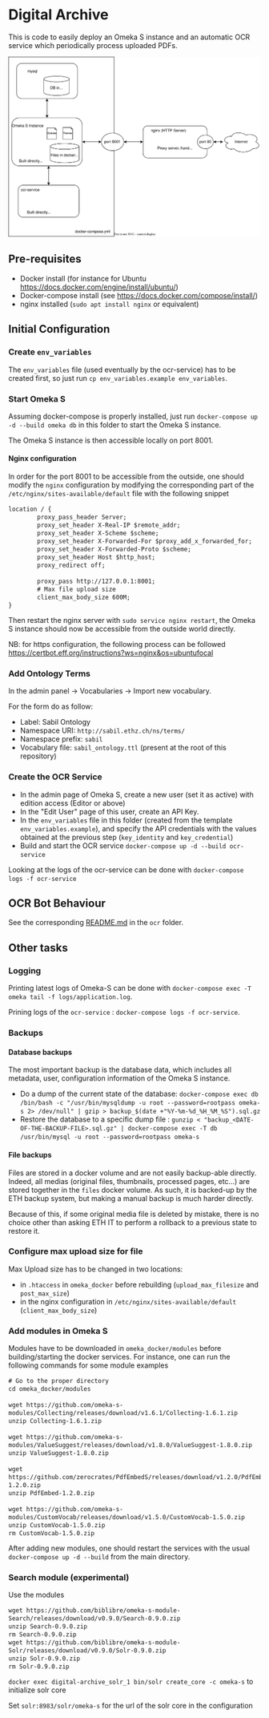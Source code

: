 # Digital Archive

This is code to easily deploy an Omeka S instance and an automatic OCR service which periodically process uploaded PDFs.

![Summary diagram](./docs/summary.svg)

## Pre-requisites

- Docker install (for instance for Ubuntu https://docs.docker.com/engine/install/ubuntu/)
- Docker-compose install (see https://docs.docker.com/compose/install/)
- nginx installed (`sudo apt install nginx` or equivalent)

## Initial Configuration

### Create `env_variables`

The `env_variables` file (used eventually by the ocr-service) has to be created first, so just run `cp env_variables.example env_variables`.

### Start Omeka S

Assuming docker-compose is properly installed, just run `docker-compose up -d --build omeka db` in this folder to start the Omeka S instance.

The Omeka S instance is then accessible locally on port 8001.

#### Nginx configuration

In order for the port 8001 to be accessible from the outside, one should modify the `nginx` configuration by modifying the corresponding part of the `/etc/nginx/sites-available/default` file with the following snippet
```
location / {
        proxy_pass_header Server;
        proxy_set_header X-Real-IP $remote_addr;
        proxy_set_header X-Scheme $scheme;
        proxy_set_header X-Forwarded-For $proxy_add_x_forwarded_for;
        proxy_set_header X-Forwarded-Proto $scheme;
        proxy_set_header Host $http_host;
        proxy_redirect off;

        proxy_pass http://127.0.0.1:8001;
        # Max file upload size
        client_max_body_size 600M;
}
```

Then restart the nginx server with `sudo service nginx restart`, the Omeka S instance should now be accessible from the outside world directly.

NB: for https configuration, the following process can be followed https://certbot.eff.org/instructions?ws=nginx&os=ubuntufocal

### Add Ontology Terms

In the admin panel -> Vocabularies -> Import new vocabulary.

For the form do as follow:
- Label: Sabil Ontology
- Namespace URI: `http://sabil.ethz.ch/ns/terms/`
- Namespace prefix: `sabil`
- Vocabulary file: `sabil_ontology.ttl` (present at the root of this repository)

### Create the OCR Service

- In the admin page of Omeka S, create a new user (set it as active) with edition access (Editor or above)
- In the "Edit User" page of this user, create an API Key.
- In the `env_variables` file in this folder (created from the template `env_variables.example`), and specify the API credentials with the values obtained at the previous step (`key_identity` and `key_credential`)
- Build and start the OCR service `docker-compose up -d --build ocr-service`

Looking at the logs of the ocr-service can be done with `docker-compose logs -f ocr-service`

## OCR Bot Behaviour

See the corresponding [README.md](ocr_service) in the `ocr` folder.

## Other tasks

### Logging

Printing latest logs of Omeka-S can be done with `docker-compose exec -T omeka tail -f logs/application.log`.

Prining logs of the `ocr-service` : `docker-compose logs -f ocr-service`.

### Backups

#### Database backups

The most important backup is the database data, which includes all metadata, user, configuration information of the Omeka S instance.

- Do a dump of the current state of the database: `docker-compose exec db /bin/bash -c "/usr/bin/mysqldump -u root --password=rootpass omeka-s 2> /dev/null" | gzip > backup_$(date +"%Y-%m-%d_%H_%M_%S").sql.gz`
- Restore the database to a specific dump file : `gunzip < "backup_<DATE-OF-THE-BACKUP-FILE>.sql.gz" | docker-compose exec -T db /usr/bin/mysql -u root --password=rootpass omeka-s`

#### File backups

Files are stored in a docker volume and are not easily backup-able directly. Indeed, all medias (original files, thumbnails, processed pages, etc...) are stored together in the `files` docker volume. As such, it is backed-up by the ETH backup system, but making a manual backup is much harder directly.

Because of this, if some original media file is deleted by mistake, there is no choice other than asking ETH IT to perform a rollback to a previous state to restore it.

### Configure max upload size for file

Max Upload size has to be changed in two locations:
- in `.htaccess` in `omeka_docker` before rebuilding (`upload_max_filesize` and `post_max_size`)
- in the nginx configuration in `/etc/nginx/sites-available/default` (`client_max_body_size`)

### Add modules in Omeka S

Modules have to be downloaded in `omeka_docker/modules` before building/starting the docker services. For instance, one can run the following commands for some module examples
```
# Go to the proper directory
cd omeka_docker/modules 

wget https://github.com/omeka-s-modules/Collecting/releases/download/v1.6.1/Collecting-1.6.1.zip
unzip Collecting-1.6.1.zip

wget https://github.com/omeka-s-modules/ValueSuggest/releases/download/v1.8.0/ValueSuggest-1.8.0.zip
unzip ValueSuggest-1.8.0.zip

wget https://github.com/zerocrates/PdfEmbedS/releases/download/v1.2.0/PdfEmbed-1.2.0.zip
unzip PdfEmbed-1.2.0.zip

wget https://github.com/omeka-s-modules/CustomVocab/releases/download/v1.5.0/CustomVocab-1.5.0.zip
unzip CustomVocab-1.5.0.zip
rm CustomVocab-1.5.0.zip
```

After adding new modules, one should restart the services with the usual `docker-compose up -d --build` from the main directory.

### Search module (experimental)

Use the modules
```
wget https://github.com/biblibre/omeka-s-module-Search/releases/download/v0.9.0/Search-0.9.0.zip
unzip Search-0.9.0.zip
rm Search-0.9.0.zip
wget https://github.com/biblibre/omeka-s-module-Solr/releases/download/v0.9.0/Solr-0.9.0.zip
unzip Solr-0.9.0.zip
rm Solr-0.9.0.zip
```

`docker exec digital-archive_solr_1 bin/solr create_core -c omeka-s` to initialize solr core

Set `solr:8983/solr/omeka-s` for the url of the solr core in the configuration
